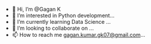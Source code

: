 - 👋 Hi, I’m @Gagan K
- 👀 I’m interested in Python development...
- 🌱 I’m currently learning  Data Science ...
- 💞️ I’m looking to collaborate on ...
- 📫 How to reach me gagan.kumar.gk07@gmail.com...

<!---
Gagan8671/Gagan8671 is a ✨ special ✨ repository because its `README.md` (this file) appears on your GitHub profile.
You can click the Preview link to take a look at your changes.
--->

